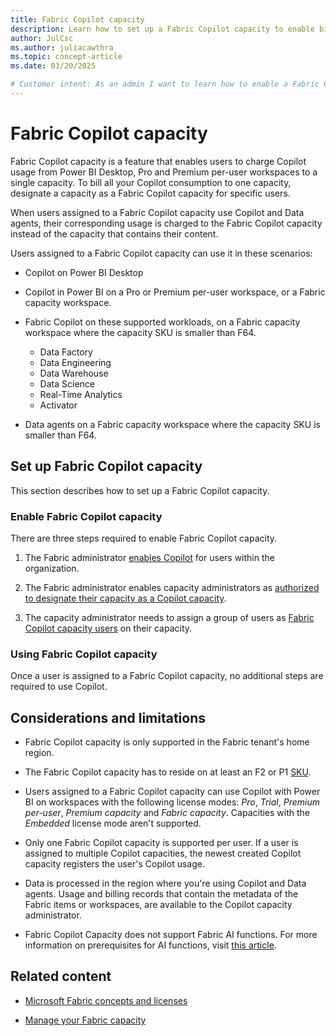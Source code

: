 ```yaml
---
title: Fabric Copilot capacity
description: Learn how to set up a Fabric Copilot capacity to enable billing to a designated Microsoft Fabric capacity.
author: JulCsc
ms.author: juliacawthra
ms.topic: concept-article
ms.date: 03/20/2025

# Customer intent: As an admin I want to learn how to enable a Fabric Copilot capacity so that I can bill all Copilot usage to a single capacity.
---
```


# Fabric Copilot capacity

Fabric Copilot capacity is a feature that enables users to charge Copilot usage from Power BI Desktop, Pro and Premium per-user workspaces to a single capacity. To bill all your Copilot consumption to one capacity, designate a capacity as a Fabric Copilot capacity for specific users.

When users assigned to a Fabric Copilot capacity use Copilot and Data agents, their corresponding usage is charged to the Fabric Copilot capacity instead of the capacity that contains their content.

Users assigned to a Fabric Copilot capacity can use it in these scenarios:

* Copilot on Power BI Desktop

* Copilot in Power BI on a Pro or Premium per-user workspace, or a Fabric capacity workspace.

* Fabric Copilot on these supported workloads, on a Fabric capacity workspace where the capacity SKU is smaller than F64.
  * Data Factory
  * Data Engineering
  * Data Warehouse
  * Data Science
  * Real-Time Analytics
  * Activator

* Data agents on a Fabric capacity workspace where the capacity SKU is smaller than F64.

## Set up Fabric Copilot capacity

This section describes how to set up a Fabric Copilot capacity.

### Enable Fabric Copilot capacity

There are three steps required to enable Fabric Copilot capacity.

1. The Fabric administrator [enables Copilot](../admin/service-admin-portal-copilot.md) for users within the organization.

2. The Fabric administrator enables capacity administrators as [authorized to designate their capacity as a Copilot capacity](../admin/service-admin-portal-copilot.md).

3. The capacity administrator needs to assign a group of users as [Fabric Copilot capacity users](../admin/capacity-settings.md) on their capacity.

### Using Fabric Copilot capacity

Once a user is assigned to a Fabric Copilot capacity, no additional steps are required to use Copilot.

## Considerations and limitations

* Fabric Copilot capacity is only supported in the Fabric tenant's home region.

* The Fabric Copilot capacity has to reside on at least an F2 or P1 [SKU](licenses.md#capacity).

* Users assigned to a Fabric Copilot capacity can use Copilot with Power BI on workspaces with the following license modes: _Pro_, _Trial_, _Premium per-user_, _Premium capacity_ and _Fabric capacity_. Capacities with the _Embedded_ license mode aren't supported.

* Only one Fabric Copilot capacity is supported per user. If a user is assigned to multiple Copilot capacities, the newest created Copilot capacity registers the user's Copilot usage.

* Data is processed in the region where you're using Copilot and Data agents. Usage and billing records that contain the metadata of the Fabric items or workspaces, are available to the Copilot capacity administrator.

* Fabric Copilot Capacity does not support Fabric AI functions. For more information on prerequisites for AI functions, visit [this article](../data-science/ai-functions/overview.md). 

## Related content

* [Microsoft Fabric concepts and licenses](licenses.md)

* [Manage your Fabric capacity](../admin/capacity-settings.md)

